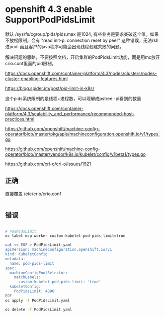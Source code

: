 # openshift 4.3 enable SupportPodPidsLimit

默认 /sys/fs/cgroup/pids/pids.max 是1024, 有些业务是要求突破这个值。如果不放松限制，会有 "read init-p: connection reset by peer" 这种错误，无法rsh进pod. 而且客户的java程序可能会出现线程创建失败的问题。

解决问题的思路，不要按照文档，开启集群的PodPidsLimit功能，而是用mc放开crio.conf里面的pid限制。

https://docs.openshift.com/container-platform/4.3/nodes/clusters/nodes-cluster-enabling-features.html

https://blog.spider.im/post/pid-limit-in-k8s/

这个pids系统限制的是线程+进程数，可以理解成pstree -pl看到的数量

https://docs.openshift.com/container-platform/4.3/scalability_and_performance/recommended-host-practices.html

https://github.com/openshift/machine-config-operator/blob/master/pkg/apis/machineconfiguration.openshift.io/v1/types.go

https://github.com/openshift/machine-config-operator/blob/master/vendor/k8s.io/kubelet/config/v1beta1/types.go

https://github.com/cri-o/cri-o/issues/1921

## 正确

直接覆盖 /etc/crio/crio.conf

```bash


```

## 错误

```bash

# PodPidsLimit
oc label mcp worker custom-kubelet-pod-pids-limit=true

cat << EOF > PodPidsLimit.yaml
apiVersion: machineconfiguration.openshift.io/v1
kind: KubeletConfig
metadata:
  name: pod-pids-limit
spec:
  machineConfigPoolSelector:
    matchLabels:
      custom-kubelet-pod-pids-limit: 'true'
  kubeletConfig:
    PodPidsLimit: 4096
EOF
oc apply -f PodPidsLimit.yaml

oc delete -f PodPidsLimit.yaml

```